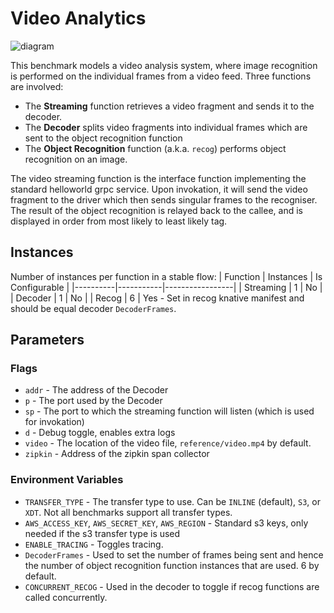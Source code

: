 # Video Analytics
![diagram](diagram.png)

This benchmark models a video analysis system, where image recognition is performed on the
individual frames from a video feed. Three functions are involved:
- The **Streaming** function retrieves a video fragment and sends it to the decoder.
- The **Decoder** splits video fragments into individual frames which are sent to the object
recognition function
- The **Object Recognition** function (a.k.a. `recog`) performs object recognition on an image.

The video streaming function is the interface function implementing the standard helloworld grpc
service. Upon invokation, it will send the video fragment to the driver which then sends
singular frames to the recogniser. The result of the object recognition is relayed back to the 
callee, and is displayed in order from most likely to least likely tag.

## Instances
Number of instances per function in a stable flow:
| Function | Instances | Is Configurable |
|----------|-----------|-----------------|
| Streaming | 1 | No |
| Decoder | 1 | No |
| Recog | 6 | Yes - Set in recog knative manifest and should be equal decoder `DecoderFrames`.


## Parameters

### Flags

- `addr` - The address of the Decoder
- `p` - The port used by the Decoder
- `sp` - The port to which the streaming function will listen (which is used for invokation)
- `d` - Debug toggle, enables extra logs
- `video` - The location of the video file, `reference/video.mp4` by default.
- `zipkin` - Address of the zipkin span collector

### Environment Variables

- `TRANSFER_TYPE` - The transfer type to use. Can be `INLINE` (default), `S3`, or `XDT`. Not
all benchmarks support all transfer types.
- `AWS_ACCESS_KEY`, `AWS_SECRET_KEY`, `AWS_REGION` - Standard s3 keys, only needed if the s3
transfer type is used
- `ENABLE_TRACING` - Toggles tracing.
- `DecoderFrames` - Used to set the number of frames being sent and hence the number of object
recognition function instances that are used. 6 by default.
- `CONCURRENT_RECOG` - Used in the decoder to toggle if recog functions are called concurrently.